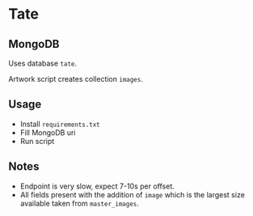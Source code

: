 # Tate

## MongoDB

Uses database `tate`.

Artwork script creates collection `images`.

## Usage

- Install `requirements.txt`
- Fill MongoDB uri
- Run script

## Notes

- Endpoint is very slow, expect 7-10s per offset.
- All fields present with the addition of `image` which is the largest size available taken from `master_images`.
